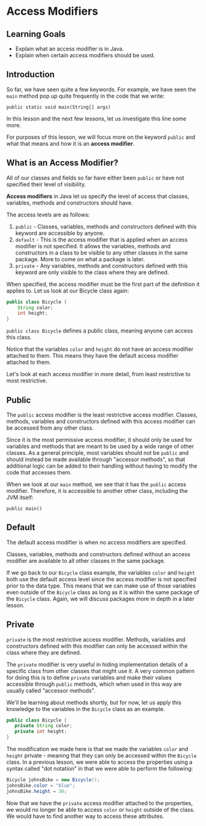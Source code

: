 # Access Modifiers

## Learning Goals

- Explain what an access modifier is in Java.
- Explain when certain access modifiers should be used.

## Introduction

So far, we have seen quite a few keywords. For example, we have seen the `main`
method pop up quite frequently in the code that we write:

`public static void main(String[] args)`

In this lesson and the next few lessons, let us investigate this line some more.

For purposes of this lesson, we will focus more on the keyword `public` and what
that means and how it is an **access modifier**.

## What is an Access Modifier?

All of our classes and fields so far have either been `public` or have not
specified their level of visibility.

**Access modifiers** in Java let us specify the level of access that classes,
variables, methods and constructors should have.

The access levels are as follows:

1. `public` - Classes, variables, methods and constructors defined with this
   keyword are accessible by anyone.
2. `default` - This is the access modifier that is applied when an access modifier
   is not specified. It allows the variables, methods and constructors in a class
   to be visible to any other classes in the same package. More to come on what a
   package is later.
3. `private` - Any variables, methods and constructors defined with this keyword
   are only visible to the class where they are defined.

When specified, the access modifier must be the first part of the definition it
applies to. Let us look at our Bicycle class again:

```java
public class Bicycle {
    String color;
    int height;
}
```

`public class Bicycle` defines a public class, meaning anyone can access this
class.

Notice that the variables `color` and `height` do not have an access modifier
attached to them. This means they have the default access modifier attached to
them.

Let's look at each access modifier in more detail, from least restrictive to
most restrictive.

## Public

The `public` access modifier is the least restrictive access modifier. Classes,
methods, variables and constructors defined with this access modifier can be
accessed from any other class.

Since it is the most permissive access modifier, it should only be used for
variables and methods that are meant to be used by a wide range of other
classes. As a general principle, most variables should not be `public` and
should instead be made available through "accessor methods", so that additional
logic can be added to their handling without having to modify the code that
accesses them.

When we look at our `main` method, we see that it has the `public` access
modifier. Therefore, it is accessible to another other class, including the JVM
itself:

`public main()`

## Default

The default access modifier is when no access modifiers are specified.

Classes, variables, methods and constructors defined without an access modifier
are available to all other classes in the same package.

If we go back to our `Bicycle` class example, the variables `color` and `height`
both use the default access level since the access modifier is not specified
prior to the data type. This means that we can make use of those variables even
outside of the `Bicycle` class as long as it is within the same package of the
`Bicycle` class. Again, we will discuss packages more in depth in a later
lesson.

## Private

`private` is the most restrictive access modifier. Methods, variables and
constructors defined with this modifier can only be accessed within the class
where they are defined.

The `private` modifier is very useful in hiding implementation details of a
specific class from other classes that might use it. A very common pattern for
doing this is to define `private` variables and make their values accessible
through `public` methods, which when used in this way are usually called
"accessor methods".

We'll be learning about methods shortly, but for now, let us apply this knowledge
to the variables in the `Bicycle` class as an example.

```java
public class Bicycle {
   private String color;
   private int height;
}
```

The modification we made here is that we made the variables `color` and `height`
private - meaning that they can only be accessed within the `Bicycle` class. In
a previous lesson, we were able to access the properties using a syntax called
"dot notation" in that we were able to perform the following:

```java
Bicycle johnsBike = new Bicycle();
johnsBike.color = "blue";
johnsBike.height = 36;
```

Now that we have the `private` access modifier attached to the properties, we
would no longer be able to access `color` or `height` outside of the class. We
would have to find another way to access these attributes.
